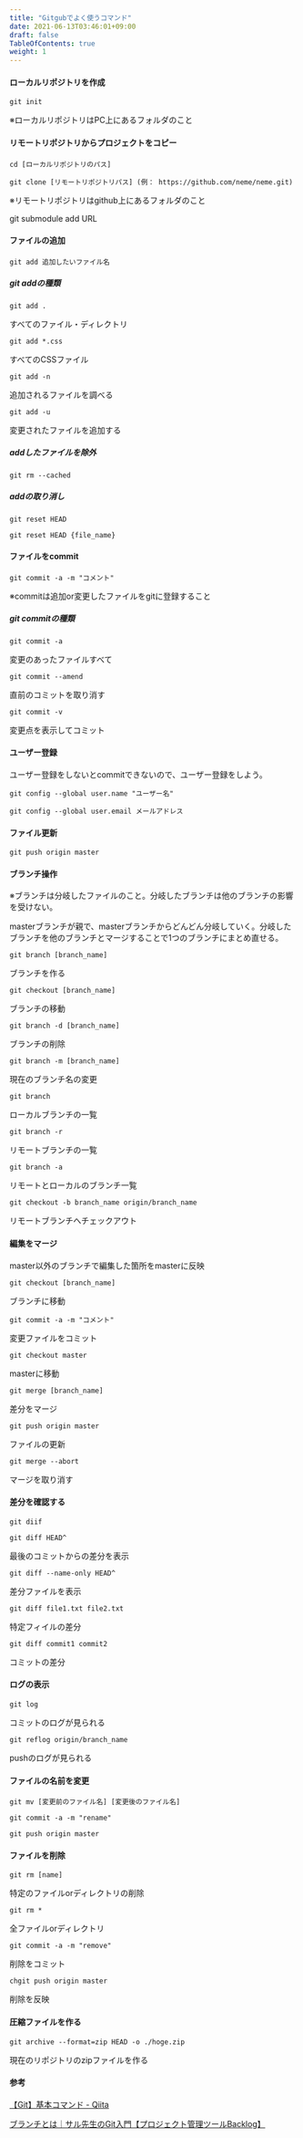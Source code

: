 ```yaml
---
title: "Gitgubでよく使うコマンド"
date: 2021-06-13T03:46:01+09:00
draft: false
TableOfContents: true
weight: 1
---
```

#### ローカルリポジトリを作成
```shell
git init
```

※ローカルリポジトリはPC上にあるフォルダのこと



#### リモートリポジトリからプロジェクトをコピー

```shell
cd [ローカルリポジトリのパス]
```

```shell
git clone [リモートリポジトリパス] (例： https://github.com/neme/neme.git)
```

※リモートリポジトリはgithub上にあるフォルダのこと

git submodule add URL



#### ファイルの追加
```shell
git add 追加したいファイル名
```



##### git addの種類

```shell
git add .
```
すべてのファイル・ディレクトリ

```shell
git add *.css
```
すべてのCSSファイル

```shell
git add -n
```
追加されるファイルを調べる

```shell
git add -u
```
変更されたファイルを追加する



##### addしたファイルを除外
```shell
git rm --cached
```

##### addの取り消し

```shell
git reset HEAD
```

```shell
git reset HEAD {file_name}
```



#### ファイルをcommit

```shell
git commit -a -m "コメント"
```
※commitは追加or変更したファイルをgitに登録すること

##### git commitの種類

```shell
git commit -a
```
 変更のあったファイルすべて

```shell
git commit --amend
```
直前のコミットを取り消す

```shell
git commit -v
```
 変更点を表示してコミット

#### ユーザー登録

ユーザー登録をしないとcommitできないので、ユーザー登録をしよう。

```shell
git config --global user.name "ユーザー名"
```
```shell
git config --global user.email メールアドレス
```


#### ファイル更新
```shell
git push origin master
```



#### ブランチ操作
※ブランチは分岐したファイルのこと。分岐したブランチは他のブランチの影響を受けない。

masterブランチが親で、masterブランチからどんどん分岐していく。分岐したブランチを他のブランチとマージすることで1つのブランチにまとめ直せる。

```shell
git branch [branch_name]
```

ブランチを作る

```shell
git checkout [branch_name]
```

ブランチの移動

```shell
git branch -d [branch_name]
```

ブランチの削除

```shell
git branch -m [branch_name]
```

現在のブランチ名の変更

```shell
git branch
```
ローカルブランチの一覧
```shell
git branch -r
```
リモートブランチの一覧
```shell
git branch -a
```
リモートとローカルのブランチ一覧

```shell
git checkout -b branch_name origin/branch_name
```

リモートブランチへチェックアウト

#### 編集をマージ

master以外のブランチで編集した箇所をmasterに反映

```shell
git checkout [branch_name]
```

ブランチに移動

```shell
git commit -a -m "コメント"
```

変更ファイルをコミット

```shell
git checkout master
```

masterに移動

```shell
git merge [branch_name]
```

差分をマージ

```shell
git push origin master
```

ファイルの更新

```shell
git merge --abort
```

マージを取り消す

#### 差分を確認する

```shell
git diif
```

```shell
git diff HEAD^
```

最後のコミットからの差分を表示

```shell
git diff --name-only HEAD^
```

差分ファイルを表示

```shell
git diff file1.txt file2.txt
```

 特定フィイルの差分

```shell
git diff commit1 commit2
```

 コミットの差分

#### ログの表示

```shell
git log
```

コミットのログが見られる

```shell
git reflog origin/branch_name
```

 pushのログが見られる

#### ファイルの名前を変更

```shell
git mv [変更前のファイル名] [変更後のファイル名]
```

```shell
git commit -a -m "rename"
```

```shell
git push origin master
```

#### ファイルを削除

```shell
git rm [name]
```

特定のファイルorディレクトリの削除

```shell
git rm *
```

  全ファイルorディレクトリ

```shell
git commit -a -m "remove"
```

  削除をコミット

```shell
chgit push origin master
```

  削除を反映

#### 圧縮ファイルを作る

```shell
git archive --format=zip HEAD -o ./hoge.zip
```

現在のリポジトリのzipファイルを作る

#### 参考

[【Git】基本コマンド - Qiita](https://qiita.com/konweb/items/621722f67fdd8f86a017)

[ブランチとは｜サル先生のGit入門【プロジェクト管理ツールBacklog】](https://backlog.com/ja/git-tutorial/stepup/01/)

